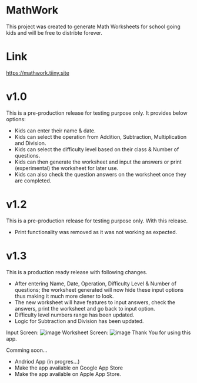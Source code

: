 # MathWork
This project was created to generate Math Worksheets for school going kids and will be free to distribte forever. 

# Link
https://mathwork.tiiny.site

# v1.0
This is a pre-production release for testing purpose only. It provides below options:
  - Kids can enter their name & date.
  - Kids can select the operation from Addition, Subtraction, Multiplication and Division.
  - Kids can select the difficulty level based on their class & Number of questions.
  - Kids can then generate the worksheet and input the answers or print (experimental) the worksheet for later use.
  - Kids can also check the question answers on the worksheet once they are completed. 

# v1.2
This is a pre-production release for testing purpose only. With this release. 
  - Print functionality was removed as it was not working as expected.

# v1.3
This is a production ready release with following changes.
  - After entering Name, Date, Operation, Difficulty Level & Number of questions; the worksheet generated will now hide these input options thus making it much more clener to look.
  - The new worksheet will have features to input answers, check the answers, print the worksheet and go back to input option.
  - Difficulty level numbers range has been updated.
  - Logic for Subtraction and Division has been updated.

Input Screen:
![image](https://github.com/DINO4DIY/MathWork/assets/160423883/bb91bbb0-2892-4eb2-9b53-dac7aa23e4bf)
Worksheet Screen:
![image](https://github.com/DINO4DIY/MathWork/assets/160423883/234dcb1d-2093-40c7-9d5b-01c07387fff2)
Thank You for using this app.

Comming soon...
  - Andriod App (in progres...)
  - Make the app available on Google App Store 
  - Make the app available on Apple App Store.


